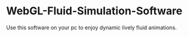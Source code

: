 # WebGL-Fluid-Simulation-Software
Use this software on your pc to enjoy dynamic lively fluid animations.
